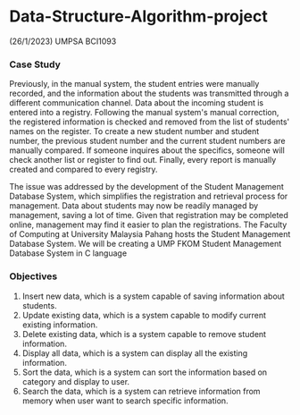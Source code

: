 # Data-Structure-Algorithm-project
(26/1/2023) UMPSA BCI1093

### Case Study
Previously, in the manual system, the student entries were manually recorded, and the information about the students was transmitted through a different communication channel. Data about the incoming student is entered into a registry. Following the manual system's manual correction, the registered information is checked and removed from the list of students' names on the register. To create a new student number and student number, the previous student number and the current student numbers are manually compared. If someone inquires about the specifics, someone will check another list or register to find out. Finally, every report is manually created and compared to every registry.

The issue was addressed by the development of the Student Management Database System, which simplifies the registration and retrieval process for management. Data about students may now be readily managed by management, saving a lot of time. Given that registration may be completed online, management may find it easier to plan the registrations. The Faculty of Computing at University Malaysia Pahang hosts the Student Management Database System. We will be creating a UMP FKOM Student Management Database System in C language

### Objectives
  1. Insert new data, which is a system capable of saving information about students.
  2. Update existing data, which is a system capable to modify current existing information.
  3. Delete existing data, which is a system capable to remove student information.
  4. Display all data, which is a system can display all the existing information.
  5. Sort the data, which is a system can sort the information based on category and display to user.
  6. Search the data, which is a system can retrieve information from memory when user want to search specific information.


